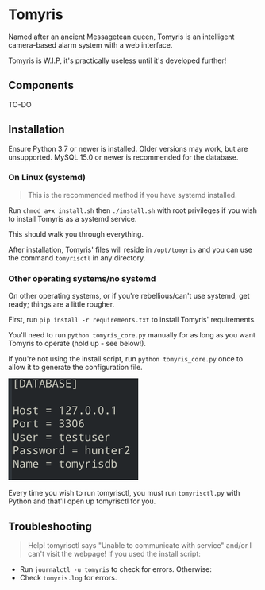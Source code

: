 # Tomyris
Named after an ancient Messagetean queen, Tomyris is an intelligent camera-based alarm system with a web interface. 

Tomyris is W.I.P, it's practically useless until it's developed further!

## Components

TO-DO

## Installation

Ensure Python 3.7 or newer is installed. Older versions may work, but are unsupported.
MySQL 15.0 or newer is recommended for the database.

### On Linux (systemd)
> This is the recommended method if you have systemd installed.

Run `chmod a+x install.sh` then `./install.sh` with root privileges if you wish to install Tomyris as a systemd service.

This should walk you through everything.

After installation, Tomyris' files will reside in ``/opt/tomyris`` and you can use the command ``tomyrisctl`` in any directory.

### Other operating systems/no systemd

On other operating systems, or if you're rebellious/can't use systemd, get ready; things are a little rougher.

First, run ``pip install -r requirements.txt`` to install Tomyris' requirements.

You'll need to run ``python tomyris_core.py`` manually for as long as you want Tomyris to operate (hold up - see below!).

If you're not using the install script, run ``python tomyris_core.py`` once to allow it to generate the configuration file.


![Then, fill in `config.txt` with your database information.](imgs/example_config.png)

Every time you wish to run tomyrisctl, you must run ``tomyrisctl.py`` with Python and that'll open up tomyrisctl for you.

## Troubleshooting

> Help! tomyrisctl says "Unable to communicate with service" and/or I can't visit the webpage!
If you used the install script:
- Run `journalctl -u tomyris` to check for errors.
Otherwise:
- Check `tomyris.log` for errors.
